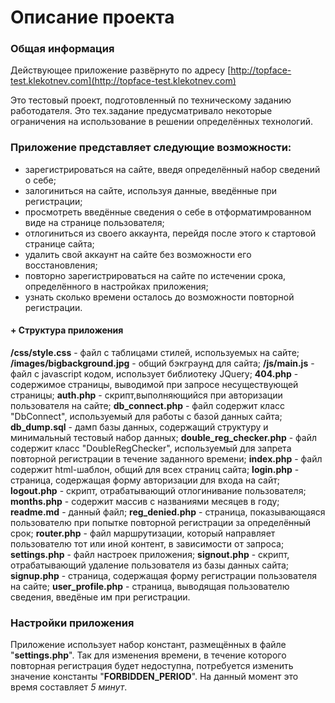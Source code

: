 # Oписание проекта

### Общая информация
Действующее приложение развёрнуто по адресу [http://topface-test.klekotnev.com](http://topface-test.klekotnev.com)

Это тестовый проект, подготовленный по техническому заданию работодателя.
Это тех.задание предусматривало некоторые ограничения на использование в решении определённых технологий.

### Приложение представляет следующие возможности:
 - зарегистрироваться на сайте, введя определённый набор сведений о себе;
 - залогиниться на сайте, используя данные, введённые при регистрации;
 - просмотреть введённые сведения о себе в отформатимрованном виде на странице пользователя;
 - отлогиниться из своего аккаунта, перейдя после этого к стартовой странице сайта;
 - удалить свой аккаунт на сайте без возможности его восстановления;
 - повторно зарегистрироваться на сайте по истечении срока, определённого в настройках приложения;
 - узнать сколько времени осталось до возможности повторной регистрации.

#### + Структура приложения
**/css/style.css** - файл с таблицами стилей, используемых на сайте;
**/images/bigbackground.jpg** - общий бэкграунд для сайта;
**/js/main.js** - файл с javascript кодом, использует библиотеку JQuery;
**404.php** - содержимое страницы, выводимой при запросе несуществующей страницы;
**auth.php** - скрипт,выполняющийся при авторизации пользователя на сайте;
**db_connect.php** - файл содержит класс "DbConnect", используемый для работы с базой данных сайта;
**db_dump.sql** - дамп базы данных, содержащий структуру и минимальный тестовый набор данных;
**double_reg_checker.php** - файл содержит класс "DoubleRegChecker", используемый для запрета повторной регистрации в течение заданного времени;
**index.php** - файл содержит html-шаблон, общий для всех страниц сайта;
**login.php** - страница, содержащая форму авторизации для входа на сайт;
**logout.php** - скрипт, отрабатывающий отлогинивание пользователя;
**months.php** - содержит массив с названиями месяцев в году;
**readme.md** - данный файл;
**reg_denied.php** - страница, показывающаяся пользователю при попытке повторной регистрации за определённый срок;
**router.php** - файл маршрутизации, который направляет пользователю тот или иной контент, в зависимости от запроса;
**settings.php** - файл настроек приложения;
**signout.php** - скрипт, отрабатывающий удаление пользователя из базы данных сайта;
**signup.php** - страница, содержащая форму регистрации пользователя на сайте;
**user_profile.php** - страница, выводящая пользователю сведения, введёные им при регистрации.

### Настройки приложения
Приложение использует набор констант, размещённых в файле "**settings.php**".
Так для изменения времени, в течение которого повторная регистрация будет недоступна, потребуется изменить значение константы "**FORBIDDEN_PERIOD**". На данный момент это время составляет _5 минут_.
